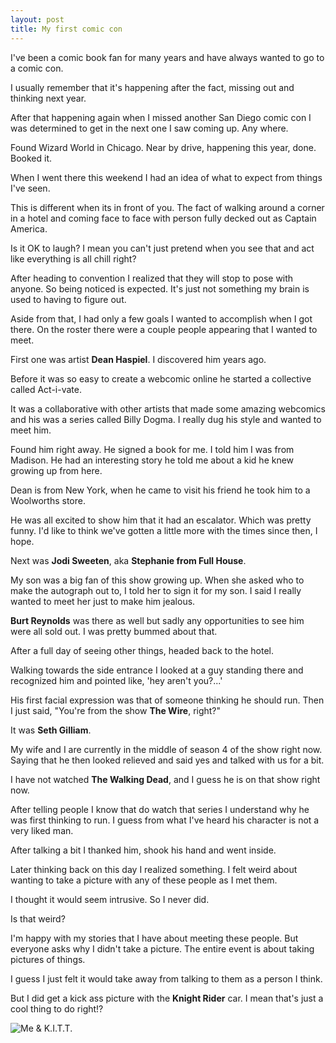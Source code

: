 ```yaml
---
layout: post
title: My first comic con
---
```

I've been a comic book fan for many years and have always wanted to go to a comic con.

I usually remember that it's happening after the fact, missing out and thinking next year. 

After that happening again when I missed another San Diego comic con I was determined to get in the next one I saw coming up. Any where. 

Found Wizard World in Chicago. Near by drive, happening this year, done. Booked it. 

When I went there this weekend I had an idea of what to expect from things I've seen.

This is different when its in front of you. The fact of walking around a corner in a hotel and coming face to face with person fully decked out as Captain America. 

Is it OK to laugh? I mean you can't just pretend when you see that and act like everything is all chill right?

After heading to convention I realized that they will stop to pose with anyone. So being noticed is expected. It's just not something my brain is used to having to figure out. 

Aside from that, I had only a few goals I wanted to accomplish when I got there. On the roster there were a couple people appearing that I wanted to meet.

First one was artist **Dean Haspiel**. I discovered him years ago. 

Before it was so easy to create a webcomic online he started a collective called Act-i-vate.

It was a collaborative with other artists that made some amazing webcomics and his was a series called Billy Dogma. I really dug his style and wanted to meet him. 

Found him right away. He signed a book for me. I told him I was from Madison. He had an interesting story he told me about a kid he knew growing up from here.

Dean is from New York, when he came to visit his friend he took him to a Woolworths store.

He was all excited to show him that it had an escalator. Which was pretty funny. I'd like to think we've gotten a little more with the times since then, I hope.

Next was **Jodi Sweeten**, aka **Stephanie from Full House**. 

My son was a big fan of this show growing up. When she asked who to make the autograph out to, I told her to sign it for my son. I said I really wanted to meet her just to make him jealous.

**Burt Reynolds** was there as well but sadly any opportunities to see him were all sold out. I was pretty bummed about that. 

After a full day of seeing other things, headed back to the hotel.

Walking towards the side entrance I looked at a guy standing there and recognized him and pointed like, 'hey aren't you?...'

His first facial expression was that of someone thinking he should run. Then I just said, "You're from the show **The Wire**, right?"

It was **Seth Gilliam**. 

My wife and I are currently in the middle of season 4 of the show right now. Saying that he then looked relieved and said yes and talked with us for a bit. 

I have not watched **The Walking Dead**, and I guess he is on that show right now. 

After telling people I know that do watch that series I understand why he was first thinking to run. I guess from what I've heard his character is not a very liked man. 

After talking a bit I thanked him, shook his hand and went inside. 

Later thinking back on this day I realized something. I felt weird about wanting to take a picture with any of these people as I met them. 

I thought it would seem intrusive. So I never did. 

Is that weird?

I'm happy with my stories that I have about meeting these people. But everyone asks why I didn't take a picture. The entire event is about taking pictures of things.

I guess I just felt it would take away from talking to them as a person I think.

But I did get a kick ass picture with the **Knight Rider** car. I mean that's just a cool thing to do right!?

![Me & K.I.T.T.](https://lh3.googleusercontent.com/BDo-3mJq4WW7UICsZvFwWdQEVI5udFkFNRHMNDGTb6kC=w800-no)
